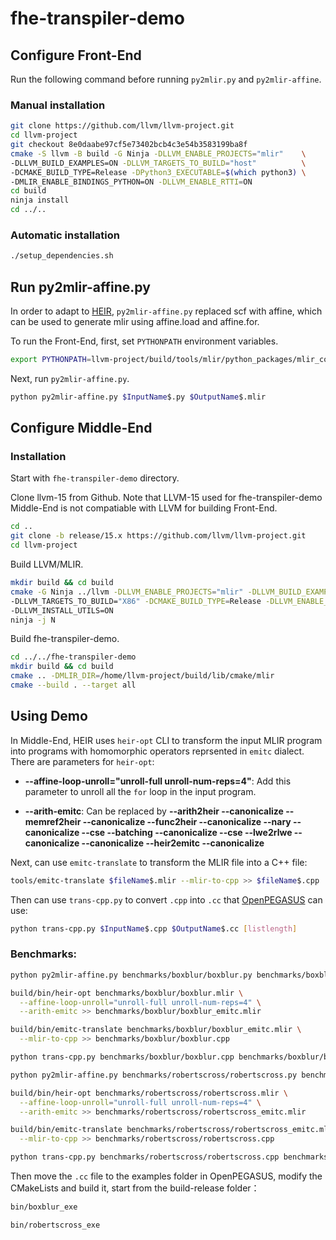 # fhe-transpiler-demo

## Configure Front-End

Run the following command before running ```py2mlir.py``` and ```py2mlir-affine```.

### Manual installation

```bash
git clone https://github.com/llvm/llvm-project.git
cd llvm-project
git checkout 8e0daabe97cf5e73402bcb4c3e54b3583199ba8f
cmake -S llvm -B build -G Ninja -DLLVM_ENABLE_PROJECTS="mlir"    \
-DLLVM_BUILD_EXAMPLES=ON -DLLVM_TARGETS_TO_BUILD="host"          \
-DCMAKE_BUILD_TYPE=Release -DPython3_EXECUTABLE=$(which python3) \
-DMLIR_ENABLE_BINDINGS_PYTHON=ON -DLLVM_ENABLE_RTTI=ON
cd build
ninja install
cd ../..
```

### Automatic installation

```bash
./setup_dependencies.sh
```

## Run py2mlir-affine.py
In order to adapt to [HEIR](https://github.com/heir-compiler/HEIR),
```py2mlir-affine.py``` replaced scf with affine, which can be used
to generate mlir using affine.load and affine.for.

To run the Front-End, first, set ```PYTHONPATH``` environment variables.

```bash
export PYTHONPATH=llvm-project/build/tools/mlir/python_packages/mlir_core:${PYTHONPATH}
```

Next, run ```py2mlir-affine.py```.

```bash
python py2mlir-affine.py $InputName$.py $OutputName$.mlir
```

## Configure Middle-End
### Installation
Start with ``fhe-transpiler-demo`` directory.

Clone llvm-15 from Github. Note that LLVM-15 used for fhe-transpiler-demo
Middle-End is not compatiable with LLVM for building Front-End.
```bash
cd ..
git clone -b release/15.x https://github.com/llvm/llvm-project.git
cd llvm-project
```

Build LLVM/MLIR.
```bash
mkdir build && cd build
cmake -G Ninja ../llvm -DLLVM_ENABLE_PROJECTS="mlir" -DLLVM_BUILD_EXAMPLES=ON \
-DLLVM_TARGETS_TO_BUILD="X86" -DCMAKE_BUILD_TYPE=Release -DLLVM_ENABLE_ASSERTIONS=ON \
-DLLVM_INSTALL_UTILS=ON
ninja -j N
```

Build fhe-transpiler-demo.
```sh
cd ../../fhe-transpiler-demo
mkdir build && cd build
cmake .. -DMLIR_DIR=/home/llvm-project/build/lib/cmake/mlir
cmake --build . --target all
```

## Using Demo
In Middle-End, HEIR uses `heir-opt` CLI to transform the input
MLIR program into programs with homomorphic operators 
reprsented in `emitc` dialect. There are parameters for 
`heir-opt`:

+ **--affine-loop-unroll="unroll-full unroll-num-reps=4"**: 
Add this parameter to unroll all the `for` loop in the 
input program.

+ **--arith-emitc**:
Can be replaced by **--arith2heir --canonicalize --memref2heir --canonicalize
--func2heir --canonicalize --nary --canonicalize --cse --batching --canonicalize --cse
  --lwe2rlwe --canonicalize  --canonicalize --heir2emitc --canonicalize**

Next, can use `emitc-translate` to transform the MLIR file
into a C++ file:
```bash
tools/emitc-translate $fileName$.mlir --mlir-to-cpp >> $fileName$.cpp
```

Then can use `trans-cpp.py` to convert `.cpp` into `.cc` that [OpenPEGASUS](https://github.com/Alibaba-Gemini-Lab/OpenPEGASUS) can use:
```bash
python trans-cpp.py $InputName$.cpp $OutputName$.cc [listlength]
```

### Benchmarks:
```bash
python py2mlir-affine.py benchmarks/boxblur/boxblur.py benchmarks/boxblur/boxblur.mlir

build/bin/heir-opt benchmarks/boxblur/boxblur.mlir \
  --affine-loop-unroll="unroll-full unroll-num-reps=4" \
  --arith-emitc >> benchmarks/boxblur/boxblur_emitc.mlir

build/bin/emitc-translate benchmarks/boxblur/boxblur_emitc.mlir \
  --mlir-to-cpp >> benchmarks/boxblur/boxblur.cpp

python trans-cpp.py benchmarks/boxblur/boxblur.cpp benchmarks/boxblur/boxblur.cc 64
```
```bash
python py2mlir-affine.py benchmarks/robertscross/robertscross.py benchmarks/robertscross/robertscross.mlir

build/bin/heir-opt benchmarks/robertscross/robertscross.mlir \
  --affine-loop-unroll="unroll-full unroll-num-reps=4" \
  --arith-emitc >> benchmarks/robertscross/robertscross_emitc.mlir

build/bin/emitc-translate benchmarks/robertscross/robertscross_emitc.mlir \
  --mlir-to-cpp >> benchmarks/robertscross/robertscross.cpp

python trans-cpp.py benchmarks/robertscross/robertscross.cpp benchmarks/robertscross/robertscross.cc 1024
```

Then move the `.cc` file to the examples folder in OpenPEGASUS, modify the CMakeLists and build it, start from the build-release folder：
```bash
bin/boxblur_exe
```
```bash
bin/robertscross_exe
```
